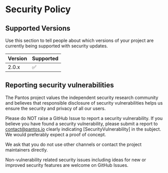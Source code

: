 # Security Policy

## Supported Versions

Use this section to tell people about which versions of your project are
currently being supported with security updates.

| Version | Supported          |
| ------- | ------------------ |
| 2.0.x   | :white_check_mark: |

## Reporting security vulnerabilities

The Pantos project values the independent security research community and believes that responsible disclosure of security vulnerabilities helps us ensure the security and privacy of all our users.

Please do NOT raise a GitHub Issue to report a security vulnerability. If you believe you have found a security vulnerability, please submit a report to [contact@pantos.io](contact@pantos.io) clearly indicating [SecurityVulnerability] in the subject. We would preferably expect a proof of concept. 

We ask that you do not use other channels or contact the project maintainers directly.

Non-vulnerability related security issues including ideas for new or improved security features are welcome on GitHub Issues.
